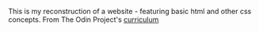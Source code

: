 This is my reconstruction of a website - featuring basic html and other css concepts.
From The Odin Project's [curriculum](http://www.theodinproject.com/courses/web-development-101/lessons/html-css)
